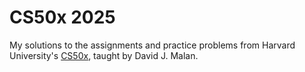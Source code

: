 # CS50x 2025
My solutions to the assignments and practice problems from Harvard University's [CS50x](https://cs50.harvard.edu/x/2025/), taught by David J. Malan.
